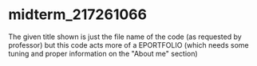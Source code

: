 # midterm_217261066
The given title shown is just the file name of the code (as requested by professor)
but this code acts more of a EPORTFOLIO (which needs some tuning and proper information on the "About me" section)
